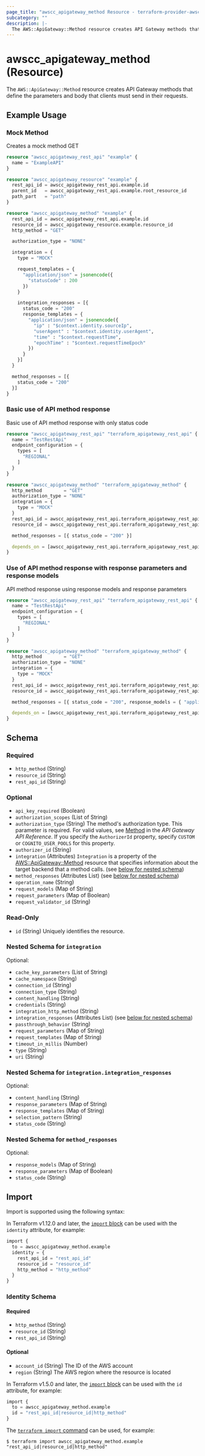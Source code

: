 ```yaml
---
page_title: "awscc_apigateway_method Resource - terraform-provider-awscc"
subcategory: ""
description: |-
  The AWS::ApiGateway::Method resource creates API Gateway methods that define the parameters and body that clients must send in their requests.
---
```


# awscc_apigateway_method (Resource)

The ``AWS::ApiGateway::Method`` resource creates API Gateway methods that define the parameters and body that clients must send in their requests.

## Example Usage

### Mock Method

Creates a mock method GET

```terraform
resource "awscc_apigateway_rest_api" "example" {
  name = "ExampleAPI"
}

resource "awscc_apigateway_resource" "example" {
  rest_api_id = awscc_apigateway_rest_api.example.id
  parent_id   = awscc_apigateway_rest_api.example.root_resource_id
  path_part   = "path"
}

resource "awscc_apigateway_method" "example" {
  rest_api_id = awscc_apigateway_rest_api.example.id
  resource_id = awscc_apigateway_resource.example.resource_id
  http_method = "GET"

  authorization_type = "NONE"

  integration = {
    type = "MOCK"

    request_templates = {
      "application/json" = jsonencode({
        "statusCode" : 200
      })
    }

    integration_responses = [{
      status_code = "200"
      response_templates = {
        "application/json" = jsonencode({
          "ip" : "$context.identity.sourceIp",
          "userAgent" : "$context.identity.userAgent",
          "time" : "$context.requestTime",
          "epochTime" : "$context.requestTimeEpoch"
        })
      }
    }]
  }

  method_responses = [{
    status_code = "200"
  }]
}
```

### Basic use of API method response

Basic use of API method response with only status code

```terraform
resource "awscc_apigateway_rest_api" "terraform_apigateway_rest_api" {
  name = "TestRestApi"
  endpoint_configuration = {
    types = [
      "REGIONAL"
    ]
  }
}

resource "awscc_apigateway_method" "terraform_apigateway_method" {
  http_method        = "GET"
  authorization_type = "NONE"
  integration = {
    type = "MOCK"
  }
  rest_api_id = awscc_apigateway_rest_api.terraform_apigateway_rest_api.id
  resource_id = awscc_apigateway_rest_api.terraform_apigateway_rest_api.root_resource_id

  method_responses = [{ status_code = "200" }]

  depends_on = [awscc_apigateway_rest_api.terraform_apigateway_rest_api]
}
```

### Use of API method response with response parameters and response models

API method response using response models and response parameters

```terraform
resource "awscc_apigateway_rest_api" "terraform_apigateway_rest_api" {
  name = "TestRestApi"
  endpoint_configuration = {
    types = [
      "REGIONAL"
    ]
  }
}

resource "awscc_apigateway_method" "terraform_apigateway_method" {
  http_method        = "GET"
  authorization_type = "NONE"
  integration = {
    type = "MOCK"
  }
  rest_api_id = awscc_apigateway_rest_api.terraform_apigateway_rest_api.id
  resource_id = awscc_apigateway_rest_api.terraform_apigateway_rest_api.root_resource_id

  method_responses = [{ status_code = "200", response_models = { "application/json" : "Empty" }, response_parameters = { "method.response.header.Content-Type" = false } }]

  depends_on = [awscc_apigateway_rest_api.terraform_apigateway_rest_api]
}
```

<!-- schema generated by tfplugindocs -->
## Schema

### Required

- `http_method` (String)
- `resource_id` (String)
- `rest_api_id` (String)

### Optional

- `api_key_required` (Boolean)
- `authorization_scopes` (List of String)
- `authorization_type` (String) The method's authorization type. This parameter is required. For valid values, see [Method](https://docs.aws.amazon.com/apigateway/latest/api/API_Method.html) in the *API Gateway API Reference*.
  If you specify the ``AuthorizerId`` property, specify ``CUSTOM`` or ``COGNITO_USER_POOLS`` for this property.
- `authorizer_id` (String)
- `integration` (Attributes) ``Integration`` is a property of the [AWS::ApiGateway::Method](https://docs.aws.amazon.com/AWSCloudFormation/latest/UserGuide/aws-resource-apigateway-method.html) resource that specifies information about the target backend that a method calls. (see [below for nested schema](#nestedatt--integration))
- `method_responses` (Attributes List) (see [below for nested schema](#nestedatt--method_responses))
- `operation_name` (String)
- `request_models` (Map of String)
- `request_parameters` (Map of Boolean)
- `request_validator_id` (String)

### Read-Only

- `id` (String) Uniquely identifies the resource.

<a id="nestedatt--integration"></a>
### Nested Schema for `integration`

Optional:

- `cache_key_parameters` (List of String)
- `cache_namespace` (String)
- `connection_id` (String)
- `connection_type` (String)
- `content_handling` (String)
- `credentials` (String)
- `integration_http_method` (String)
- `integration_responses` (Attributes List) (see [below for nested schema](#nestedatt--integration--integration_responses))
- `passthrough_behavior` (String)
- `request_parameters` (Map of String)
- `request_templates` (Map of String)
- `timeout_in_millis` (Number)
- `type` (String)
- `uri` (String)

<a id="nestedatt--integration--integration_responses"></a>
### Nested Schema for `integration.integration_responses`

Optional:

- `content_handling` (String)
- `response_parameters` (Map of String)
- `response_templates` (Map of String)
- `selection_pattern` (String)
- `status_code` (String)



<a id="nestedatt--method_responses"></a>
### Nested Schema for `method_responses`

Optional:

- `response_models` (Map of String)
- `response_parameters` (Map of Boolean)
- `status_code` (String)

## Import

Import is supported using the following syntax:

In Terraform v1.12.0 and later, the [`import` block](https://developer.hashicorp.com/terraform/language/import) can be used with the `identity` attribute, for example:

```terraform
import {
  to = awscc_apigateway_method.example
  identity = {
    rest_api_id = "rest_api_id"
    resource_id = "resource_id"
    http_method = "http_method"
  }
}
```

<!-- schema generated by tfplugindocs -->
### Identity Schema

#### Required

- `http_method` (String)
- `resource_id` (String)
- `rest_api_id` (String)

#### Optional

- `account_id` (String) The ID of the AWS account
- `region` (String) The AWS region where the resource is located

In Terraform v1.5.0 and later, the [`import` block](https://developer.hashicorp.com/terraform/language/import) can be used with the `id` attribute, for example:

```terraform
import {
  to = awscc_apigateway_method.example
  id = "rest_api_id|resource_id|http_method"
}
```

The [`terraform import` command](https://developer.hashicorp.com/terraform/cli/commands/import) can be used, for example:

```shell
$ terraform import awscc_apigateway_method.example "rest_api_id|resource_id|http_method"
```